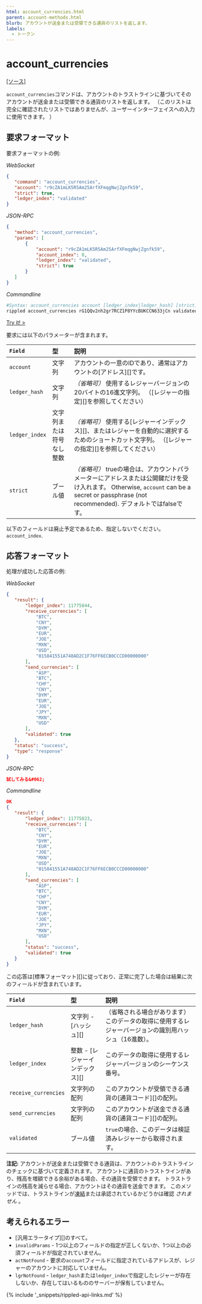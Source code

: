 ```yaml
---
html: account_currencies.html
parent: account-methods.html
blurb: アカウントが送金または受領できる通貨のリストを返します。
labels:
  - トークン
---
```


# account_currencies
[[ソース]](https://github.com/ripple/rippled/blob/df966a9ac6dd986585ecccb206aff24452e41a30/src/ripple/rpc/handlers/AccountCurrencies.cpp "Source")

`account_currencies`コマンドは、アカウントのトラストラインに基づいてそのアカウントが送金または受領できる通貨のリストを返します。 （このリストは完全に確認されたリストではありませんが、ユーザーインターフェイスへの入力に使用できます。 ）

## 要求フォーマット
要求フォーマットの例:

<!-- MULTICODE_BLOCK_START -->

*WebSocket*

```json
{
   "command": "account_currencies",
   "account": "r9cZA1mLK5R5Am25ArfXFmqgNwjZgnfk59",
   "strict": true,
   "ledger_index": "validated"
}
```

*JSON-RPC*

```json
{
   "method": "account_currencies",
   "params": [
       {
           "account": "r9cZA1mLK5R5Am25ArfXFmqgNwjZgnfk59",
           "account_index": 0,
           "ledger_index": "validated",
           "strict": true
       }
   ]
}
```

*Commandline*

```sh
#Syntax: account_currencies account [ledger_index|ledger_hash] [strict]
rippled account_currencies rG1QQv2nh2gr7RCZ1P8YYcBUKCCN633jCn validated strict
```

<!-- MULTICODE_BLOCK_END -->

[Try it! >](websocket-api-tool.html#account_currencies)

要求には以下のパラメーターが含まれます。

| `Field`        | 型            | 説明                                                                                                                                      |
|:-------------- |:------------ |:--------------------------------------------------------------------------------------------------------------------------------------- |
| `account`      | 文字列          | アカウントの一意のIDであり、通常はアカウントの\[アドレス\]\[\]です。                                                                                                 |
| `ledger_hash`  | 文字列          | _（省略可）_ 使用するレジャーバージョンの20バイトの16進文字列。 （\[レジャーの指定\]\[\]を参照してください）                                                                          |
| `ledger_index` | 文字列または符号なし整数 | _（省略可）_ 使用する\[レジャーインデックス\]\[\]、またはレジャーを自動的に選択するためのショートカット文字列。 （\[レジャーの指定\]\[\]を参照してください）                                                |
| `strict`       | ブール値         | _（省略可）_ trueの場合は、アカウントパラメーターにアドレスまたは公開鍵だけを受け入れます。 Otherwise, `account` can be a secret or passphrase (not recommended). デフォルトではfalseです。 |

以下のフィールドは廃止予定であるため、指定しないでください。 `account_index`.

## 応答フォーマット

処理が成功した応答の例:

<!-- MULTICODE_BLOCK_START -->

*WebSocket*

```json
{
   "result": {
       "ledger_index": 11775844,
       "receive_currencies": [
           "BTC",
           "CNY",
           "DYM",
           "EUR",
           "JOE",
           "MXN",
           "USD",
           "015841551A748AD2C1F76FF6ECB0CCCD00000000"
       ],
       "send_currencies": [
           "ASP",
           "BTC",
           "CHF",
           "CNY",
           "DYM",
           "EUR",
           "JOE",
           "JPY",
           "MXN",
           "USD"
       ],
       "validated": true
   },
   "status": "success",
   "type": "response"
}
```

*JSON-RPC*

```json
試してみる&#062;
```

*Commandline*

```json
OK
{
   "result": {
       "ledger_index": 11775823,
       "receive_currencies": [
           "BTC",
           "CNY",
           "DYM",
           "EUR",
           "JOE",
           "MXN",
           "USD",
           "015841551A748AD2C1F76FF6ECB0CCCD00000000"
       ],
       "send_currencies": [
           "ASP",
           "BTC",
           "CHF",
           "CNY",
           "DYM",
           "EUR",
           "JOE",
           "JPY",
           "MXN",
           "USD"
       ],
       "status": "success",
       "validated": true
   }
}
```

<!-- MULTICODE_BLOCK_END -->

この応答は\[標準フォーマット\]\[\]に従っており、正常に完了した場合は結果に次のフィールドが含まれています。

| `Field`              | 型                       | 説明                                                  |
|:-------------------- |:----------------------- |:--------------------------------------------------- |
| `ledger_hash`        | 文字列 - \[ハッシュ\]\[\]      | （省略される場合があります）このデータの取得に使用するレジャーバージョンの識別用ハッシュ（16進数）。 |
| `ledger_index`       | 整数 - \[レジャーインデックス\]\[\] | このデータの取得に使用するレジャーバージョンのシーケンス番号。                     |
| `receive_currencies` | 文字列の配列                  | このアカウントが受領できる通貨の\[通貨コード\]\[\]の配列。                   |
| `send_currencies`    | 文字列の配列                  | このアカウントが送金できる通貨の\[通貨コード\]\[\]の配列。                   |
| `validated`          | ブール値                    | `true`の場合、このデータは検証済みレジャーから取得されます。                   |

**注記:** アカウントが送金または受領できる通貨は、アカウントのトラストラインのチェックに基づいて定義されます。 アカウントに通貨のトラストラインがあり、残高を増額できる余裕がある場合、その通貨を受領できます。 トラストラインの残高を減らせる場合、アカウントはその通貨を送金できます。 このメソッドでは、トラストラインが[凍結](freezes.html)または承認されているかどうかは確認 _されません_ 。

## 考えられるエラー

* \[汎用エラータイプ\]\[\]のすべて。
* `invalidParams` - 1つ以上のフィールドの指定が正しくないか、1つ以上の必須フィールドが指定されていません。
* `actNotFound` - 要求の`account`フィールドに指定されているアドレスが、レジャーのアカウントに対応していません。
* `lgrNotFound` - `ledger_hash`または`ledger_index`で指定したレジャーが存在しないか、存在してはいるもののサーバーが保有していません。


{% include '_snippets/rippled-api-links.md' %}

